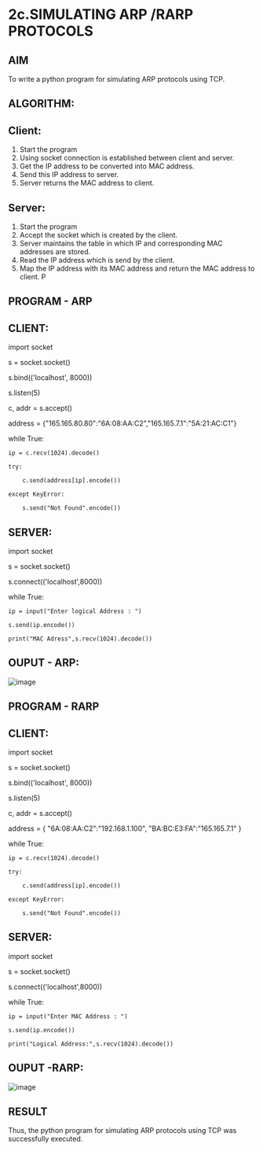# 2c.SIMULATING ARP /RARP PROTOCOLS
## AIM
To write a python program for simulating ARP protocols using TCP.
## ALGORITHM:
## Client:
1. Start the program
2. Using socket connection is established between client and server.
3. Get the IP address to be converted into MAC address.
4. Send this IP address to server.
5. Server returns the MAC address to client.
## Server:
1. Start the program
2. Accept the socket which is created by the client.
3. Server maintains the table in which IP and corresponding MAC addresses are
stored.
4. Read the IP address which is send by the client.
5. Map the IP address with its MAC address and return the MAC address to client.
P
## PROGRAM - ARP
## CLIENT:
import socket

s = socket.socket()

s.bind(('localhost', 8000))

s.listen(5)

c, addr = s.accept()

address = {"165.165.80.80":"6A:08:AA:C2","165.165.7.1":"5A:21:AC:C1"}

while True:

    ip = c.recv(1024).decode()
  
    try:
    
        c.send(address[ip].encode())
    
    except KeyError:
    
        s.send("Not Found".encode())
## SERVER:
import socket

s = socket.socket()

s.connect(('localhost',8000))

while True:

    ip = input("Enter logical Address : ")
    
    s.send(ip.encode())
    
    print("MAC Adress",s.recv(1024).decode())
## OUPUT - ARP:

![image](https://github.com/Kirubanithi-123/2c.ARP_RARP_PROTOCOLS/assets/151388581/d02f153f-0d95-4f5c-a65c-0cfdff154af3)


## PROGRAM - RARP
## CLIENT:
import socket

s = socket.socket()

s.bind(('localhost', 8000))

s.listen(5)

c, addr = s.accept()

address = {
    "6A:08:AA:C2":"192.168.1.100",
    "BA:BC:E3:FA":"165.165.7.1"
}

while True:

    ip = c.recv(1024).decode()
    
    try:
    
        c.send(address[ip].encode())
    
    except KeyError:
    
        s.send("Not Found".encode())
## SERVER:
import socket

s = socket.socket()

s.connect(('localhost',8000))

while True:

    ip = input("Enter MAC Address : ")
    
    s.send(ip.encode())
    
    print("Logical Address:",s.recv(1024).decode())
## OUPUT -RARP:

![image](https://github.com/Kirubanithi-123/2c.ARP_RARP_PROTOCOLS/assets/151388581/a10d0917-a21d-47f7-b0c0-f9b8e6ff2e02)


## RESULT
Thus, the python program for simulating ARP protocols using TCP was successfully 
executed.
